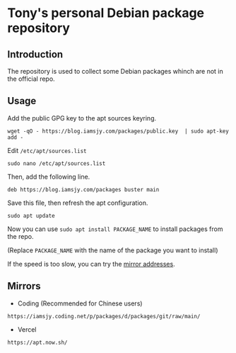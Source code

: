 # Tony's personal Debian package repository

## Introduction
The repository is used to collect some Debian packages whinch are not in the official repo.

## Usage
Add the public GPG key to the apt sources keyring.
```
wget -qO - https://blog.iamsjy.com/packages/public.key  | sudo apt-key add -
```

Edit `/etc/apt/sources.list`
```
sudo nano /etc/apt/sources.list
```
Then, add the following line.
```
deb https://blog.iamsjy.com/packages buster main
```
Save this file, then refresh the apt configuration.
```
sudo apt update
```
Now you can use `sudo apt install PACKAGE_NAME` to install packages from the repo.

(Replace `PACKAGE_NAME` with the name of the package you want to install)

If the speed is too slow, you can try the [mirror addresses](#mirrors).

## Mirrors
* Coding (Recommended for Chinese users)
```
https://iamsjy.coding.net/p/packages/d/packages/git/raw/main/
```
* Vercel
```
https://apt.now.sh/
```
